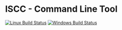 # ISCC - Command Line Tool

[![Linux Build Status](https://img.shields.io/travis/iscc/iscc-cli.svg?label=Linux)](https://travis-ci.org/iscc/iscc-cli)
[![Windows Build Status](https://img.shields.io/appveyor/ci/iscc/iscc-cli.svg?label=Windows)](https://ci.appveyor.com/project/iscc/iscc-cli)
